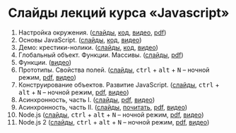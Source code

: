 # Слайды лекций курса «Javascript»

1. Настройка окружения. ([слайды](https://urfu-2017.github.io/javascript-slides/01-setup), [код](01-setup/code), [видео](https://www.youtube.com/watch?v=nThIF9QrS7E&feature=youtu.be), [pdf](01-setup/setup.pdf))
2. Основы JavaScript. ([слайды](02-essentials/slides.pdf), [код](02-essentials/code), [видео](https://www.youtube.com/watch?v=BfbZp1yF1_U&feature=youtu.be))
3. Демо: крестики-нолики. ([слайды](03-tick-tack-toe/slides.pdf), [код](https://github.com/urfu-2017/demo-tic-tac-toe), [видео](https://www.youtube.com/watch?v=cPH0dvL-H2c&feature=youtu.be))
4. Глобальный объект. Функции. Массивы. ([слайды](https://urfu-2017.github.io/javascript-slides/04-global-functions-arrays), [pdf](04-global-functions-arrays/global-functions-arrays.pdf))
5. Функции. ([видео](https://www.youtube.com/watch?v=spnzsjRjWp8&feature=youtu.be))
6. Прототипы. Свойства полей. ([слайды](https://urfu-2017.github.io/javascript-slides/06-prototypes/index.html#/), <kbd>сtrl</kbd> + <kbd>alt</kbd> + <kbd>N</kbd> – ночной режим, [pdf](06-prototypes/prototypes.pdf), [видео](https://www.youtube.com/watch?v=Dg_v5MHvORk&feature=youtu.be))
7. Конструирование объектов. Развитие JavaScript. ([слайды](https://urfu-2017.github.io/javascript-slides/07-classes/index.html#/), <kbd>сtrl</kbd> + <kbd>alt</kbd> + <kbd>N</kbd> – ночной режим, [pdf](07-classes/classes.pdf), [видео](https://www.youtube.com/watch?v=phq_bd6VpuQ&feature=youtu.be))
8. Асинхронность, часть I. ([слайды](https://urfu-2017.github.io/javascript-slides/08-async/index.html), [pdf](08-async/async.pdf), [видео](https://www.youtube.com/watch?v=CzA95Rrv8Lo&feature=youtu.be))
9. Асинхронность, часть II. ([слайды](https://urfu-2017.github.io/javascript-slides/09-async-II/), [почитать](https://github.com/getify/You-Dont-Know-JS/blob/master/async%20&%20performance/README.md#you-dont-know-js-async--performance), [pdf](09-async-II/async-II.pdf), [видео](https://www.youtube.com/watch?v=9OyWrK9VSCw&feature=youtu.be))
10. Node.js ([слайды](https://urfu-2017.github.io/javascript-slides/10-nodejs/index.html#/), <kbd>сtrl</kbd> + <kbd>alt</kbd> + <kbd>N</kbd> – ночной режим, [pdf](10-nodejs/nodejs.pdf), [видео](https://www.youtube.com/watch?v=quK3ATAc-Do&feature=youtu.be))
11. Node.js 2 ([слайды](https://urfu-2017.github.io/javascript-slides/11-nodejs/index.html#/), <kbd>сtrl</kbd> + <kbd>alt</kbd> + <kbd>N</kbd> – ночной режим, [pdf](11-nodejs/nodejs.pdf), [видео](https://www.youtube.com/watch?v=uYqPnvWWydY&feature=youtu.be))
